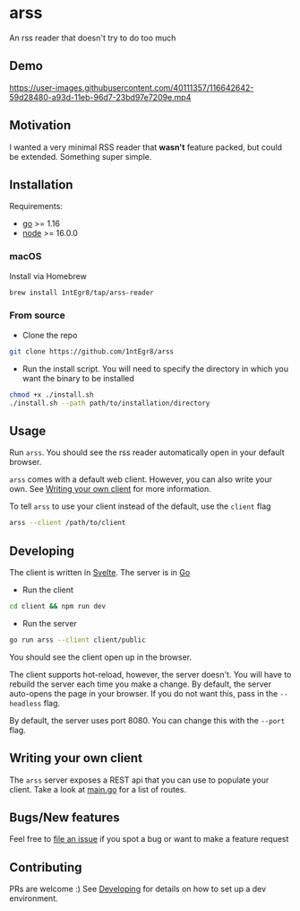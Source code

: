 # arss
An rss reader that doesn't try to do too much

## Demo


https://user-images.githubusercontent.com/40111357/116642642-59d28480-a93d-11eb-96d7-23bd97e7209e.mp4



## Motivation

I wanted a very minimal RSS reader that **wasn't** feature packed, but could be extended. Something super simple.

## Installation

Requirements:
- [go](https://golang.org/doc/install) >= 1.16
- [node](https://nodejs.org/en/download/) >= 16.0.0

### macOS
Install via Homebrew
```bash
brew install 1ntEgr8/tap/arss-reader
```

### From source

- Clone the repo
```bash
git clone https://github.com/1ntEgr8/arss
```

- Run the install script. You will need to specify the directory in which you want the binary to be installed
```bash
chmod +x ./install.sh
./install.sh --path path/to/installation/directory
```

## Usage

Run `arss`. You should see the rss reader automatically open in your default browser.

`arss` comes with a default web client. However, you can also write your own. See [Writing your own client](#writing-your-own-client) for more information.

To tell `arss` to use your client instead of the default, use the `client` flag
```bash
arss --client /path/to/client
```

## Developing

The client is written in [Svelte](https://svelte.dev/). The server is in [Go](https://golang.org/)

- Run the client
```bash
cd client && npm run dev
```
- Run the server
```bash
go run arss --client client/public
```

You should see the client open up in the browser. 

The client supports hot-reload, however, the server doesn't. You will have to rebuild the server each time you make a change. By default, the server auto-opens the page in your browser. If you do not want this, pass in the `--headless` flag.

By default, the server uses port 8080. You can change this with the `--port` flag.

## Writing your own client

The `arss` server exposes a REST api that you can use to populate your client. Take a look at [main.go](./main.go) for a list of routes.

## Bugs/New features

Feel free to [file an issue](https://github.com/1ntEgr8/arss/issues/new) if you spot a bug or want to make a feature request

## Contributing

PRs are welcome :) See [Developing](#Developing) for details on how to set up a dev environment.
